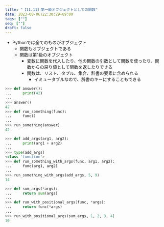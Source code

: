```yaml
---
title: "【11.11】第一級オブジェクトとしての関数"
date: 2023-08-06T22:30:29+09:00
tags: [""]
seq: [""]
draft: false
---
```


- Pythonでは全てのものがオブジェクト
  - 関数もオブジェクトである
  - 関数は第1級のオブジェクト
    - 変数に関数を代入したり、他の関数の引数として関数を使ったり、関数からの戻り値として関数を返したりできる
    - 関数は、リスト、タプル、集合、辞書の要素に含められる
      - イミュータブルなので、辞書のキーにすることもできる

```python
>>> def answer():
...     print(42)
...
>>> answer()
42
>>> def run_something(func):
...     func()
...
>>> run_something(answer)
42

>>> def add_args(arg1, arg2):
...     print(arg1 + arg2)
...
>>> type(add_args)
<class 'function'>
>>> def run_something_with_args(func, arg1, arg2):
...     func(arg1, arg2)
...
>>> run_something_with_args(add_args, 5, 9)
14

>>> def sum_args(*args):
...     return sum(args)
...
>>> def run_with_positional_args(func, *args):
...     return func(*args)
...
>>> run_with_positional_args(sum_args, 1, 2, 3, 4)
10
```
